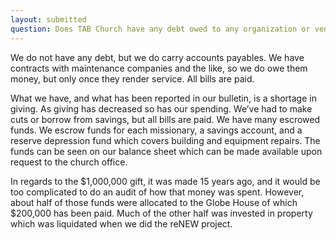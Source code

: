 ```yaml
---
layout: submitted
question: Does TAB Church have any debt owed to any organization or vendor? It was stated from the pulpit that all bills are paid, but we have budgeting deficit. Please explain and report on any escrowed funds or the past million dollar donation mentioned Wednesday night. Has it all been spent?
---
```

We do not have any debt, but we do carry accounts payables.  We have contracts with maintenance companies and the like, so we do owe them money, but only once they render service.  All bills are paid.  

What we have, and what has been reported in our bulletin, is a shortage in giving.  As giving has decreased so has our spending.  We’ve had to make cuts or borrow from savings, but all bills are paid.  We have many escrowed funds.  We escrow funds for each missionary, a savings account, and a reserve depression fund which covers building and equipment repairs.  The funds can be seen on our balance sheet which can be made available upon request to the church office.  

In regards to the $1,000,000 gift, it was made 15 years ago, and it would be too complicated to do an audit of how that money was spent.  However, about half of those funds were allocated to the Globe House of which $200,000 has been paid.  Much of the other half was invested in property which was liquidated when we did the reNEW project.  